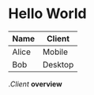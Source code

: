 # Hello World

| Name  | Client  |
| ----- | ------- |
| Alice | Mobile  |
| Bob   | Desktop |

.*Client* **overview**
